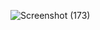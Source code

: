 ![Screenshot (173)](https://github.com/user-attachments/assets/a6e0bd7c-2f1e-49bf-99ff-628f009e9f93)
